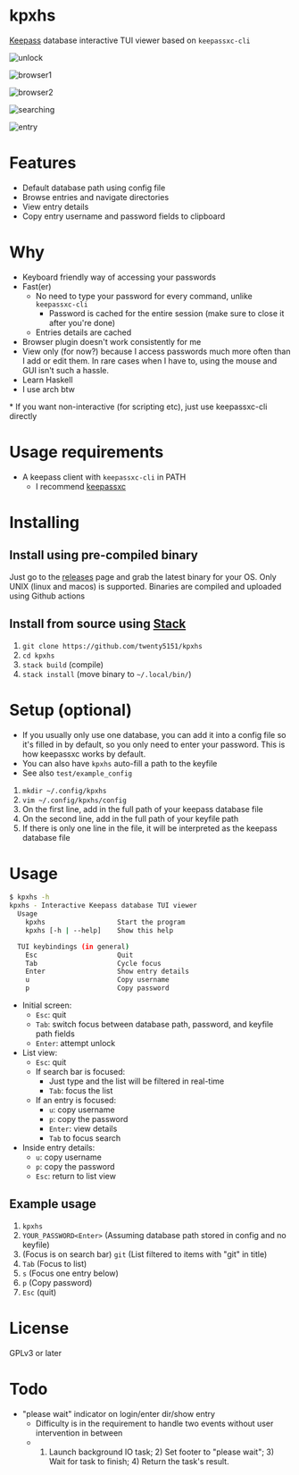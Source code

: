 # kpxhs

[Keepass](https://keepass.info/) database interactive TUI viewer based on `keepassxc-cli`

![unlock](pics/unlock.png)

![browser1](pics/browser1.png)

![browser2](pics/browser2.png)

![searching](pics/searching.png)

![entry](pics/entry.png)

# Features
- Default database path using config file
- Browse entries and navigate directories
- View entry details
- Copy entry username and password fields to clipboard

# Why
- Keyboard friendly way of accessing your passwords
- Fast(er)
    - No need to type your password for every command, unlike `keepassxc-cli`
        - Password is cached for the entire session (make sure to close it after you're done)
    - Entries details are cached
- Browser plugin doesn't work consistently for me
- View only (for now?) because I access passwords much more often than I add or edit them. In rare cases when I have to, using the mouse and GUI isn't such a hassle.
- Learn Haskell
- I use arch btw

\* If you want non-interactive (for scripting etc), just use keepassxc-cli directly


# Usage requirements
- A keepass client with `keepassxc-cli` in PATH
    - I recommend [keepassxc](https://github.com/keepassxreboot/keepassxc/)

# Installing

## Install using pre-compiled binary

Just go to the [releases](https://github.com/twenty5151/kpxhs/releases/) page and grab the latest binary for your OS. Only UNIX (linux and macos) is supported. Binaries are compiled and uploaded using Github actions

## Install from source using [Stack](https://docs.haskellstack.org/en/stable/README/)

1. `git clone https://github.com/twenty5151/kpxhs`
2. `cd kpxhs`
3. `stack build` (compile)
4. `stack install` (move binary to `~/.local/bin/`)

# Setup (optional)
- If you usually only use one database, you can add it into a config file so it's filled in by default, so you only need to enter your password. This is how keepassxc works by default.
- You can also have `kpxhs` auto-fill a path to the keyfile
- See also `test/example_config`

1. `mkdir ~/.config/kpxhs`
2. `vim ~/.config/kpxhs/config`
3. On the first line, add in the full path of your keepass database file
4. On the second line, add in the full path of your keyfile path
5. If there is only one line in the file, it will be interpreted as the keepass database file

# Usage

```sh
$ kpxhs -h
kpxhs - Interactive Keepass database TUI viewer
  Usage
    kpxhs                  Start the program
    kpxhs [-h | --help]    Show this help

  TUI keybindings (in general)
    Esc                    Quit
    Tab                    Cycle focus
    Enter                  Show entry details
    u                      Copy username
    p                      Copy password
```

- Initial screen:
    - `Esc`: quit
    - `Tab`: switch focus between database path, password, and keyfile path fields
    - `Enter`: attempt unlock
- List view:
    - `Esc`: quit
    - If search bar is focused:
        - Just type and the list will be filtered in real-time
        - `Tab`: focus the list
    - If an entry is focused:
        - `u`: copy username
        - `p`: copy the password
        - `Enter`: view details
        - `Tab` to focus search
- Inside entry details:
    - `u`: copy username
    - `p`: copy the password
    - `Esc`: return to list view

## Example usage

1. `kpxhs`
2. `YOUR_PASSWORD<Enter>` (Assuming database path stored in config and no keyfile)
3. (Focus is on search bar) `git` (List filtered to items with "git" in title)
4. `Tab` (Focus to list)
5. `s` (Focus one entry below)
6. `p` (Copy password)
7. `Esc` (quit)

# License

GPLv3 or later

# Todo
- "please wait" indicator on login/enter dir/show entry
    - Difficulty is in the requirement to handle two events without user intervention in between
    - 1) Launch background IO task; 2) Set footer to "please wait"; 3) Wait for task to finish; 4) Return the task's result.
